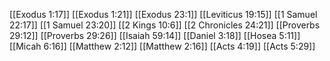 [[Exodus 1:17]]
[[Exodus 1:21]]
[[Exodus 23:1]]
[[Leviticus 19:15]]
[[1 Samuel 22:17]]
[[1 Samuel 23:20]]
[[2 Kings 10:6]]
[[2 Chronicles 24:21]]
[[Proverbs 29:12]]
[[Proverbs 29:26]]
[[Isaiah 59:14]]
[[Daniel 3:18]]
[[Hosea 5:11]]
[[Micah 6:16]]
[[Matthew 2:12]]
[[Matthew 2:16]]
[[Acts 4:19]]
[[Acts 5:29]]
